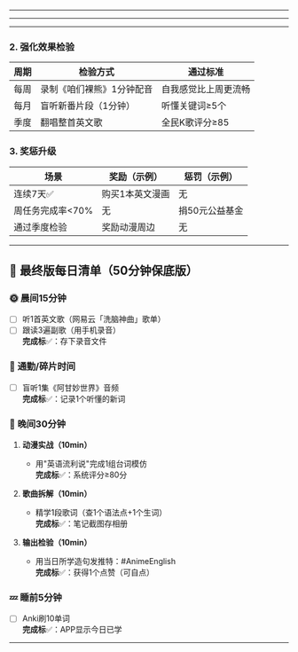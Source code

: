 
---


---


---


### 2. 强化效果检验
| 周期  | 检验方式          | 通过标准       |
| --- | ------------- | ---------- |
| 每周  | 录制《咱们裸熊》1分钟配音 | 自我感觉比上周更流畅 |
| 每月  | 盲听新番片段（1分钟）   | 听懂关键词≥5个   |
| 季度  | 翻唱整首英文歌       | 全民K歌评分≥85  |

### 3. 奖惩升级
| 场景         | 奖励（示例）   | 惩罚（示例）   |
| ---------- | -------- | -------- |
| 连续7天✅      | 购买1本英文漫画 | 无        |
| 周任务完成率<70% | 无        | 捐50元公益基金 |
| 通过季度检验     | 奖励动漫周边   | 无        |

---

## 📅 最终版每日清单（50分钟保底版）

### 🌞 **晨间15分钟**  
- [ ] 听1首英文歌（网易云「洗脑神曲」歌单）  
- [ ] 跟读3遍副歌（用手机录音）  
**完成标**✅：存下录音文件  

### 🚶 **通勤/碎片时间**  
- [ ] 盲听1集《阿甘妙世界》音频  
**完成标**✅：记录1个听懂的新词  

### 🌙 **晚间30分钟**  
1. **动漫实战（10min）**  
   - 用"英语流利说"完成1组台词模仿  
   **完成标**✅：系统评分≥80分  

2. **歌曲拆解（10min）**  
   - 精学1段歌词（查1个语法点+1个生词）  
   **完成标**✅：笔记截图存相册  

3. **输出检验（10min）**  
   - 用当日所学造句发推特：#AnimeEnglish  
   **完成标**✅：获得1个点赞（可自点）  

### 💤 **睡前5分钟**  
- [ ] Anki刷10单词  
**完成标**✅：APP显示今日已学  

---
